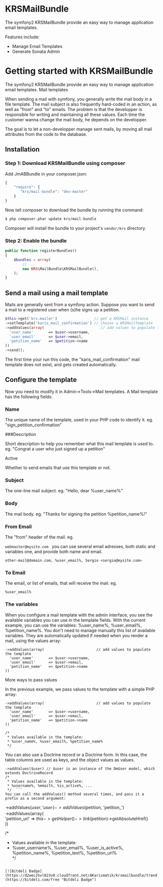 KRSMailBundle
=============

The symfony2 KRSMailBundle provide an easy way to manage application email templates.

Features include:

- Manage Email Templates
- Generate Sonata Admin



Getting started with KRSMailBundle
==================================

The symfony2 KRSMailBundle provide an easy way to manage application email templates.
Mail templates

When sending a mail with symfony, you generally write the mail body in a file template.
The mail subject is also frequently hard-coded in an action, as well as "from" and "to" emails.
The problem is that the developper is responsible for writing and maintaining all these values.
Each time the customer wanna change the mail body, he depends on the developper.

The goal is to let a non-developper manage sent mails, by moving all mail attributes from the code to the database.

## Installation

### Step 1: Download KRSMailBundle using composer

Add JmABBundle in your composer.json:

```js
{
    "require": {
       "krs/mail-bundle": "dev-master"
    }
}
```

Now tell composer to download the bundle by running the command:

``` bash
$ php composer.phar update krs/mail-bundle
```

Composer will install the bundle to your project's `vendor/krs` directory.

### Step 2: Enable the bundle
```php
public function registerBundles()
{
    $bundles = array(
        // ...
        new KRS\MailBundle\KRSMailBundle(),
    );
}
```

## Send a mail using a mail template

Mails are generally sent from a symfony action.
Suppose you want to send a mail to a registered user when (s)he signs up a petition.
```php
$this->get('krs.mailer')                 // get a KRSMail instance  
->setTemplate('karis_mail_confirmation') // choose a KRSMailTemplate  
->addValues(array(                          // add values to populate the template  
  'user_name'       => $user->username,  
  'user_email'      => $user->email,  
  'petition_name'   => $petition->name  
))  
->send();   
```
The first time your run this code, the "karis_mail_confirmation" mail template does not exist, and gets created automatically.

## Configure the template

Now you need to modify it in Admin->Tools->Mail templates. A Mail template has the following fields:

### Name

The unique name of the template, used in your PHP code to identify it.
eg. "sign_petition_confirmation"

###Description

Short description to help you remember what this mail template is used to.
eg. "Congrat a user who just signed up a petition"

Active

Whether to send emails that use this template or not.

### Subject

The one-line mail subject.
eg. "Hello, dear %user_name%"

### Body

The mail body.
eg. "Thanks for signing the petition %petition_name%!"

### From Email

The "from" header of the mail.
eg.

```webmaster@mysite.com ```
you can use several email adresses, both static and variables one, and provide both name and email.

```other-mail@domain.com, %user_email%, Sergio <sergio@mysite.com>```  
### To Email

The email, or list of emails, that will receive the mail.
eg.

```%user_email% ```
### The variables

When you configure a mail template with the admin interface, you see the available variables you can use in the template fields.
With the current example, you can use the variables: %user_name%, %user_email%, %petition_name%.
You don't need to manage manually this list of available variables. They are automatically updated if needed when you render a mail, using the values array:
```
->addValues(array(                        // add values to populate the template  
  'user_name'       => $user->username,  
  'user_email'      => $user->email,  
  'petition_name'   => $petition->name  
))  
```
More ways to pass values

In the previous example, we pass values to the template with a simple PHP array:
```
->addValues(array(                        // add values to populate the template  
  'user_name'       => $user->username,  
  'user_email'      => $user->email,  
  'petition_name'   => $petition->name  
))  

/*  
 * Values available in the template:  
 * %user_name%, %user_email%, %petition_name%  
 */  
```
You can also use a Doctrine record or a Doctrine form.
In this case, the table columns are used as keys, and the object values as values.
```
->addValues($user) // $user is an instance of the DmUser model, which extends DoctrineRecord
/*  
 * Values available in the template:  
 * %username%, %email%, %is_active%, ...  
 */  ```
You can call the addValues() method several times, and pass it a prefix as a second argument:
```
->addValues($user, 'user_')
->addValues($petition, 'petition_')  
->addValues(array(  
  'petition_url' => $this->getHelper()->link($petition)->getAbsoluteHref()  
))  

/*  
 * Values available in the template:  
 * %user_username%, %user_email%, %user_is_active%, %petition_name%, %petition_text%, %petition_url%  
 */ 
```

[![Bitdeli Badge](https://d2weczhvl823v0.cloudfront.net/AKarismatik/krsmailbundle/trend.png)](https://bitdeli.com/free "Bitdeli Badge")
